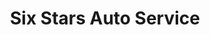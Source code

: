 ---
title: "Six Stars Auto Service"
url: /centennial/six-stars-auto-service/
shop: Autowerkstatt
---